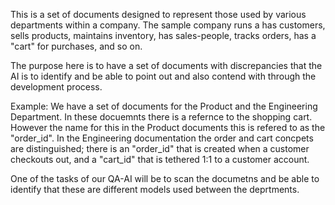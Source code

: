 This is a set of documents designed to represent those used by various departments within a company.
The sample company runs a has customers, sells products, maintains inventory, has sales-people,
tracks orders, has a "cart" for purchases, and so on.

The purpose here is to have a set of documents with discrepancies that the AI is to identify and
be able to point out and also contend with through the development process.

Example:
We have a set of documents for the Product and the Engineering Department.  In these docuemnts there is a refernce to the shopping cart.  However the name for this in the Product documents this is refered to as the "order_id".  In the Engineering documentation the order and cart concpets are distinguished; there is an "order_id" that is created when a customer checkouts out, and a "cart_id" that is tethered 1:1 to a customer account.

One of the tasks of our QA-AI will be to scan the documetns and be able to identify that these are different models used between the deprtments.


